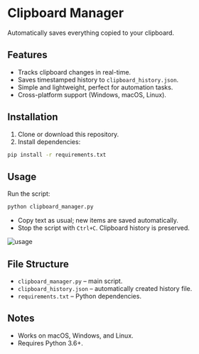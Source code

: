 # Clipboard Manager

Automatically saves everything copied to your clipboard.

## Features
- Tracks clipboard changes in real-time.
- Saves timestamped history to `clipboard_history.json`.
- Simple and lightweight, perfect for automation tasks.
- Cross-platform support (Windows, macOS, Linux).

## Installation
1. Clone or download this repository.
2. Install dependencies:
```bash
pip install -r requirements.txt
````

## Usage

Run the script:

```bash
python clipboard_manager.py
```

* Copy text as usual; new items are saved automatically.
* Stop the script with `Ctrl+C`. Clipboard history is preserved.

![usage]("assets/usage.gif")

## File Structure

* `clipboard_manager.py` – main script.
* `clipboard_history.json` – automatically created history file.
* `requirements.txt` – Python dependencies.

## Notes

* Works on macOS, Windows, and Linux.
* Requires Python 3.6+.
